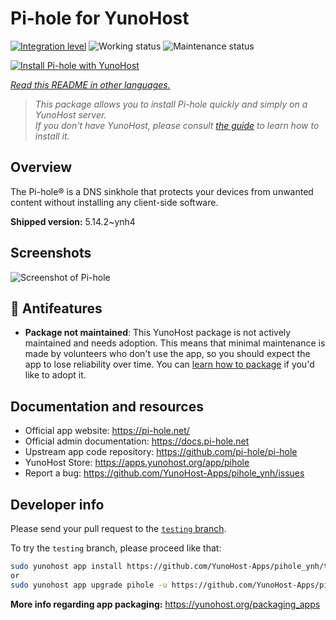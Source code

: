 <!--
N.B.: This README was automatically generated by <https://github.com/YunoHost/apps/tree/master/tools/readme_generator>
It shall NOT be edited by hand.
-->

# Pi-hole for YunoHost

[![Integration level](https://dash.yunohost.org/integration/pihole.svg)](https://dash.yunohost.org/appci/app/pihole) ![Working status](https://ci-apps.yunohost.org/ci/badges/pihole.status.svg) ![Maintenance status](https://ci-apps.yunohost.org/ci/badges/pihole.maintain.svg)

[![Install Pi-hole with YunoHost](https://install-app.yunohost.org/install-with-yunohost.svg)](https://install-app.yunohost.org/?app=pihole)

*[Read this README in other languages.](./ALL_README.md)*

> *This package allows you to install Pi-hole quickly and simply on a YunoHost server.*  
> *If you don't have YunoHost, please consult [the guide](https://yunohost.org/install) to learn how to install it.*

## Overview

The Pi-hole® is a DNS sinkhole that protects your devices from unwanted content without installing any client-side software.

**Shipped version:** 5.14.2~ynh4

## Screenshots

![Screenshot of Pi-hole](./doc/screenshots/dashboard.png)

## :red_circle: Antifeatures

- **Package not maintained**: This YunoHost package is not actively maintained and needs adoption. This means that minimal maintenance is made by volunteers who don't use the app, so you should expect the app to lose reliability over time. You can [learn how to package](https://yunohost.org/packaging_apps_intro) if you'd like to adopt it.

## Documentation and resources

- Official app website: <https://pi-hole.net/>
- Official admin documentation: <https://docs.pi-hole.net>
- Upstream app code repository: <https://github.com/pi-hole/pi-hole>
- YunoHost Store: <https://apps.yunohost.org/app/pihole>
- Report a bug: <https://github.com/YunoHost-Apps/pihole_ynh/issues>

## Developer info

Please send your pull request to the [`testing` branch](https://github.com/YunoHost-Apps/pihole_ynh/tree/testing).

To try the `testing` branch, please proceed like that:

```bash
sudo yunohost app install https://github.com/YunoHost-Apps/pihole_ynh/tree/testing --debug
or
sudo yunohost app upgrade pihole -u https://github.com/YunoHost-Apps/pihole_ynh/tree/testing --debug
```

**More info regarding app packaging:** <https://yunohost.org/packaging_apps>
